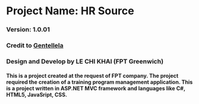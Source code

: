 # Project Name: HR Source
### Version: 1.0.01
### Credit to [Gentellela](https://github.com/ColorlibHQ/gentelella)
### Design and Develop by LE CHI KHAI (FPT Greenwich) 
#### This is a project created at the request of FPT company. The project required the creation of a training program management application. This is a project written in ASP.NET MVC framework and languages like C#, HTML5, JavaSript, CSS.

